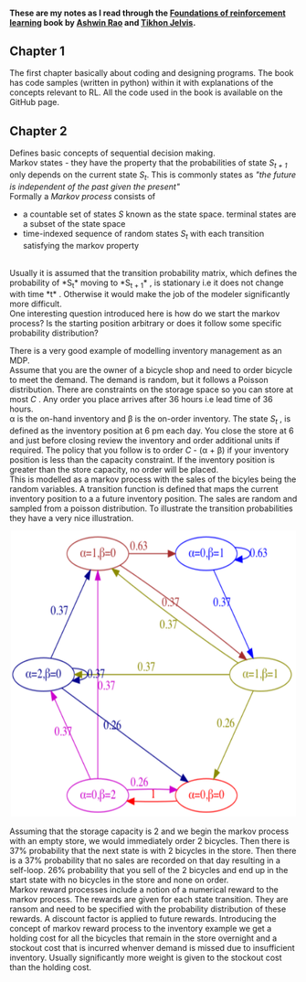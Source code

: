 #### These are my notes as I read through the [Foundations of reinforcement learning](https://github.com/TikhonJelvis/RL-book) book by [Ashwin Rao](https://www.linkedin.com/in/ashwin2rao/) and [Tikhon Jelvis](https://www.linkedin.com/in/tikhon-jelvis/).

## Chapter 1
The first chapter basically about coding and designing programs. The book has code samples (written in python) within it with explanations of the concepts relevant to RL.
All the code used in the book is available on the GitHub page. 

## Chapter 2
Defines basic concepts of sequential decision making. <br>
Markov states - they have the property that the probabilities of state *S<sub>t + 1</sub>* only depends on the current state *S<sub>t</sub>*. This is commonly states as *"the future is independent of the past given the present"*   
Formally a *Markov process* consists of 
* a countable set of states *S* known as the state space. terminal states are a subset of the state space
* time-indexed sequence of random states *S<sub>t</sub>* with each transition satisfying the markov property
<br>
Usually it is assumed that the transition probability matrix, which defines the probability of *S<sub>t</sub>* moving to *S<sub>t + 1</sub>* , is stationary i.e it does not change with time *t* . Otherwise it would make the job of the modeler significantly more difficult. <br>
One interesting question introduced here is how do we start the markov process? Is the starting position arbitrary or does it follow some specific probability distribution? <br>

There is a very good example of modelling inventory management as an MDP. <br>
Assume that you are the owner of a bicycle shop and need to order bicycle to meet the demand. The demand is random, but it follows a Poisson distribution. There are constraints on the storage space so you can store at most *C* . Any order you place arrives after 36 hours i.e lead time of 36 hours. <br>
α is the on-hand inventory and β is the on-order inventory. 
The state *S<sub>t</sub>* , is defined as the inventory position at 6 pm each day. You close the store at 6 and just before closing review the inventory  and order additional units if required. The policy that you follow is to order *C* - (α + β) if your inventory position is less than the capacity constraint. If the inventory position is greater than the store capacity, no order will be placed. <br>
This is modelled as a markov process with the sales of the bicyles being the random variables. A transition function is defined that maps the current inventory position to a a future inventory position. The sales are random and sampled from a poisson distribution. To illustrate the transition probabilities they have a very nice illustration.<br>
<p align="center">
  <img src="/assets/image.png" width="500" height="500" />
</p>

Assuming that the storage capacity is 2 and we begin the markov process with an empty store, we would immediately order 2 bicycles. Then there is 37% probability that the next state is with 2 bicycles in the store. Then there is a 37% probability that no sales are recorded on that day resulting in a self-loop. 26% probability that you sell of the 2 bicycles and end up in the start state with no bicycles in the store and none on order.   <br>
Markov reward processes include a notion of a numerical reward to the markov process. The rewards are given for each state transition. They are ransom and need to be specified with the probability distribution of these rewards. A discount factor is applied to future rewards. Introducing the concept of markov reward process to the inventory example we get a holding cost for all the bicycles that remain in the store overnight and a stockout cost that is incurred whenver demand is missed due to insufficient inventory. Usually significantly more weight is given to the stockout cost than the holding cost.<br>

